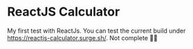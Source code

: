 # ReactJS Calculator

My first test with ReactJs. You can test the current build under <a href="https://reactjs-calculator.surge.sh/">https://reactjs-calculator.surge.sh/</a>. Not complete 🤷‍♀️